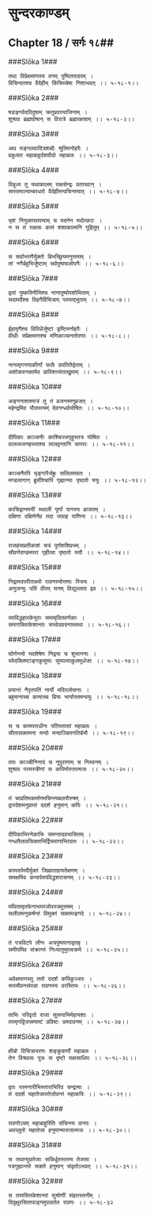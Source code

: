 सुन्दरकाण्डम्
===============================


## Chapter 18  / सर्गः १८##


###Slōka 1###


    तथा विप्रेक्षमाणस्य वनम् पुष्पितपादपम् ।
    विचिन्वतश्च वैदेहीम् किंचिच्चेषा निशाभवत् ।। ५-१८-१।।


###Slōka 2###


    षडङ्गवेदविदुषाम् क्रतुप्रवरयाजिनाम् ।
    शुश्राव ब्रह्मघोषान् स विरात्रे ब्रह्मरक्षसाम् ।। ५-१८-२।।


###Slōka 3###


    अथ मङ्गलवादित्रशब्दैः श्रुतिमनोहरैः ।
    प्रबुध्यत महाबाहुर्दशग्रीवो महाबलः ।। ५-१८-३।।


###Slōka 4###


    विबुध्य तु यथाकालम् राक्षसेन्द्रः प्रतापवान् ।
    स्रस्तमाल्याम्बरधरो वैदेहीमन्वचिन्तयात् ।। ५-१८-४।।


###Slōka 5###


    भृशं नियुक्तस्तस्याम् च मदनेन मदोत्कटः ।
    न स तं राक्षसः कामं शशाकात्मनि गूहितुम् ।। ५-१८-५।।


###Slōka 6###


    स सर्वाभरणैर्युक्तो बिभच्छ्रियमनुत्तमाम् ।
    तां नगैर्बहुभिर्जुष्टाम् सर्वपुष्पफलोपगैः ।। ५-१८-६।।


###Slōka 7###


    वृतां पुष्करिणीभिश्च नानापुष्पोपशोभिताम् ।
    सदामदैश्च विहगैर्विचित्राम् परमाद्भुताम् ।। ५-१८-७।।


###Slōka 8###


    ईहामृगैश्च विविधैर्जुष्टां डृष्टिमनोहरैः ।
    वीथीः संप्रेक्षमाणश्च मणिकाञ्चनतोरणाः ।। ५-१८-८।।


###Slōka 9###


    नानामृगगणाकीर्णां फलैः प्रपतितैर्वृताम् ।
    अशोकवनकामेव प्राविशत्संततद्रुमाम् ।। ५-१८-९।।


###Slōka 10###


    अङ्गनाशतमात्रं तु तं व्रजन्तमनुव्रजत् ।
    महेन्द्रमिव पौलस्त्यम्ं देवगन्धर्वयोषितः ।। ५-१८-१०।।


###Slōka 11###


    दीपिकाः काञ्चनीः काश्चिज्जगृहुस्तत्र योषितः ।
    वालव्यजनहस्ताश्च तालवृन्तानि चापराः ।। ५-१८-११।।


###Slōka 12###


    काञ्चनैरपि भृङ्गारैर्जह्रुः सलिलमग्रतः ।
    मण्डलागान् ब्रुसींश्चापि गृह्यान्याः पृष्ठतो ययुः ।। ५-१८-१२।।


###Slōka 13###


    काचिद्रत्नमयीं स्थालीं पूर्णां पानस्य ब्राजतम् ।
    दक्षिणा दक्षिणेनैव तदा जग्राह पाणिना ।। ५-१८-१३।।


###Slōka 14###


    राजहंसप्रतीकाशं चत्रं पूर्णशशिप्रभम् ।
    सौवर्णदण्डमपरा गृहीत्वा पृष्ठतो ययौ ।। ५-१८-१४।।


###Slōka 15###


    निद्रामदपरीताक्ष्यो रावनस्योत्तमाः स्त्रियः ।
    अनुजग्मुः पतिं वीरम् घनम् विद्युल्लता इव ।। ५-१८-१५।।


###Slōka 16###


    व्याविद्धहारकेयूराः समामृदितवर्णकाः ।
    समागळितकेशान्ताः सस्वेदवदनास्तथा ।। ५-१८-१६।।


###Slōka 17###


    घोर्णन्त्यो मदशेषेण निद्रया च शुभाननाः ।
    स्वेदक्लिष्टाङ्गकुसुमाः सुमाल्याकुलमूर्धजाः ।। ५-१८-१७।।


###Slōka 18###


    प्रयान्तं नैरृतपतिं नार्यो मदिरलोचनाः ।
    बहुमानाच्च कामाच्च प्रिया भार्यास्तमन्वयुः ।। ५-१८-१८।।


###Slōka 19###


    स च कामपराधीनः पतिस्तासां महाबलः ।
    सीतासक्तमना मन्दो मन्दाञ्चितगतिर्बभौ ।। ५-१८-१९।।


###Slōka 20###


    ततः काञ्चीनिनादं च नूपुराणाम् च निस्वनम् ।
    शुश्राव परमस्त्रीणां स कपिर्मारुतात्मजः ।। ५-१८-२०।।


###Slōka 21###


    तं चाप्रतिमकर्माणमचिन्त्यबलपौरुषम् ।
    द्वारदेशमनुप्राप्तं ददर्श हनुमान् कपिः ।। ५-१८-२१।।


###Slōka 22###


    दीपिकाभिरनेकाभिः समन्तादवभासितम् ।
    गन्धतैलावसिक्ताभिर्द्रियमाणाभिरग्रतः ।। ५-१८-२२।।


###Slōka 23###


    कामदर्पमदैर्युक्तं जिह्मताम्रायतेक्षणम् ।
    समक्षमिव कन्दर्पमपविद्धशरासनम् ।। ५-१८-२३।।


###Slōka 24###


    मथितामृतफेनाभमरजोवस्त्रमुत्तमम् ।
    सलीलमनुकर्षन्तं विमुक्तं सक्तमङ्गदे ।। ५-१८-२४।।


###Slōka 25###


    तं पत्रविटपे लीनः अत्रपुष्पघनावृतह् ।
    समीपमिव संक्रान्तं निध्यातुमुपचक्रमे ।। ५-१८-२५।।


###Slōka 26###


    अवेक्षमाणस्तु ततो ददर्श कपिकुञ्जरः ।
    रूपयौवनसंपन्ना रावणस्य वरस्तियः ।। ५-१८-२६।।


###Slōka 27###


    ताभिः परिवृतो राजा सुरूपाभिर्महायशाः ।
    तस्मृगद्विजसम्घष्टं प्रविष्टः प्रमदावनम् ।। ५-१८-२७।।


###Slōka 28###


    क्षीबो विचित्राभरणः शङ्कुकर्णो महाबलः ।
    तेन विश्रवसः पुत्रः स दृष्टो राक्षसाधिपः ।। ५-१८-२८।।


###Slōka 29###


    वृतः परमनारीभिस्ताराभिरिव चन्द्रामाः ।
    तं ददर्श महातेजास्तेजोवन्तं महाकपिः ।। ५-१८-२९।।


###Slōka 30###


    रावणोऽयम् महाबाहुरिति संचिन्त्य वानरः ।
    अवप्लुतो महातेजा हनुमान्मारुतात्मजः ।। ५-१८-३०।।


###Slōka 31###


    स तथाप्युग्रतेजाः सन्निर्धूतस्तस्य तेजसा ।
    पत्रगुह्यान्तरे सक्तो हनुमान् संवृतोऽभवत् ।। ५-१८-३१।।


###Slōka 32###


    स तामसितकेशान्तां सुश्रोणीं संहतस्तनीम् ।
    दिदृक्षुरसितापाङ्गमुपावर्तत रावणः ।। ५-१८-३२


